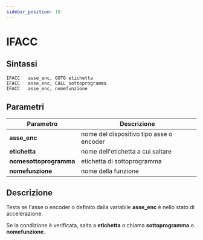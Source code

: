```yaml
---
sidebar_position: 10
---
```


# IFACC

## Sintassi

  ```
IFACC	asse_enc, GOTO etichetta
IFACC	asse_enc, CALL sottoprogramma
IFACC	asse_enc, nomefunzione
  ```

## Parametri
|Parametro                    | Descrizione                                                                                           |                
|-----------------------------|-------------------------------------------------------------------------------------------------------|
| **asse_enc**                | nome del dispositivo tipo asse o encoder                                                              |         
| **etichetta**               | nome dell'etichetta a cui saltare                                                                     | 
| **nomesottoprogramma**      | etichetta di sottoprogramma                                                                           |
| **nomefunzione**            | nome della funzione                                                                                   |    

## Descrizione
Testa se l'asse o encoder o definito dalla variabile **asse_enc** è nello stato di accelerazione.

Se la condizione è verificata, salta a **etichetta** o chiama **sottoprogramma** o **nomefunzione**.